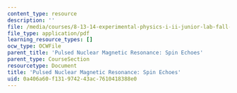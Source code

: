 ```yaml
---
content_type: resource
description: ''
file: /media/courses/8-13-14-experimental-physics-i-ii-junior-lab-fall-2016-spring-2017/0a406a60f131974243ac7610418388e0_MIT8_13-14F16-S17exp12.pdf
file_type: application/pdf
learning_resource_types: []
ocw_type: OCWFile
parent_title: 'Pulsed Nuclear Magnetic Resonance: Spin Echoes'
parent_type: CourseSection
resourcetype: Document
title: 'Pulsed Nuclear Magnetic Resonance: Spin Echoes'
uid: 0a406a60-f131-9742-43ac-7610418388e0
---
```

